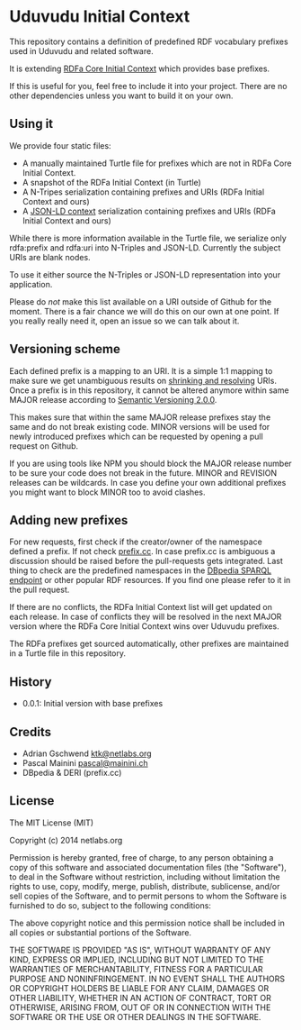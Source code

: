 # Uduvudu Initial Context
This repository contains a definition of predefined RDF vocabulary prefixes used in Uduvudu and related software.

It is extending [RDFa Core Initial Context](http://www.w3.org/2011/rdfa-context/rdfa-1.1) which provides base prefixes.

If this is useful for you, feel free to include it into your project. There are no other dependencies unless you want to build it on your own.

## Using it
We provide four static files:

* A manually maintained Turtle file for prefixes which are not in RDFa Core Initial Context.
* A snapshot of the RDFa Initial Context (in Turtle)
* A N-Tripes serialization containing prefixes and URIs (RDFa Initial Context and ours)
* A [JSON-LD context](http://www.w3.org/TR/json-ld/#the-context) serialization containing prefixes and URIs (RDFa Initial Context and ours)

While there is more information available in the Turtle file, we serialize only rdfa:prefix and rdfa:uri into N-Triples and JSON-LD. Currently the subject URIs are blank nodes.

To use it either source the N-Triples or JSON-LD representation into your application.

Please do *not* make this list available on a URI outside of Github for the moment. There is a fair chance we will do this on our own at one point. If you really really need it, open an issue so we can talk about it.

## Versioning scheme
Each defined prefix is a mapping to an URI. It is a simple 1:1 mapping to make sure we get unambiguous results on [shrinking and resolving](http://www.w3.org/TR/rdf-interfaces/#prefix-maps) URIs. Once a prefix is in this repository, it cannot be altered anymore within same MAJOR release according to [Semantic Versioning 2.0.0](http://semver.org/).

This makes sure that within the same MAJOR release prefixes stay the same and do not break existing code. MINOR versions will be used for newly introduced prefixes which can be requested by opening a pull request on Github.

If you are using tools like NPM you should block the MAJOR release number to be sure your code does not break in the future. MINOR and REVISION releases can be wildcards. In case you define your own additional prefixes you might want to block MINOR too to avoid clashes.

## Adding new prefixes

For new requests, first check if the creator/owner of the namespace defined a prefix. If not check [prefix.cc](http://prefix.cc/). In case prefix.cc is ambiguous a discussion should be raised before the pull-requests gets integrated. Last thing to check are the predefined namespaces in the [DBpedia SPARQL endpoint](http://dbpedia.org/sparql?nsdecl) or other popular RDF resources. If you find one please refer to it in the pull request.

If there are no conflicts, the RDFa Initial Context list will get updated on each release. In case of conflicts they will be resolved in the next MAJOR version where the RDFa Core Initial Context wins over Uduvudu prefixes.

The RDFa prefixes get sourced automatically, other prefixes are maintained in a Turtle file in this repository. 

## History
* 0.0.1: Initial version with base prefixes

## Credits
* Adrian Gschwend <ktk@netlabs.org>
* Pascal Mainini <pascal@mainini.ch>
* DBpedia & DERI (prefix.cc)

## License

The MIT License (MIT)

Copyright (c) 2014 netlabs.org

Permission is hereby granted, free of charge, to any person obtaining a copy
of this software and associated documentation files (the "Software"), to deal
in the Software without restriction, including without limitation the rights
to use, copy, modify, merge, publish, distribute, sublicense, and/or sell
copies of the Software, and to permit persons to whom the Software is
furnished to do so, subject to the following conditions:

The above copyright notice and this permission notice shall be included in
all copies or substantial portions of the Software.

THE SOFTWARE IS PROVIDED "AS IS", WITHOUT WARRANTY OF ANY KIND, EXPRESS OR
IMPLIED, INCLUDING BUT NOT LIMITED TO THE WARRANTIES OF MERCHANTABILITY,
FITNESS FOR A PARTICULAR PURPOSE AND NONINFRINGEMENT. IN NO EVENT SHALL THE
AUTHORS OR COPYRIGHT HOLDERS BE LIABLE FOR ANY CLAIM, DAMAGES OR OTHER
LIABILITY, WHETHER IN AN ACTION OF CONTRACT, TORT OR OTHERWISE, ARISING FROM,
OUT OF OR IN CONNECTION WITH THE SOFTWARE OR THE USE OR OTHER DEALINGS IN
THE SOFTWARE.